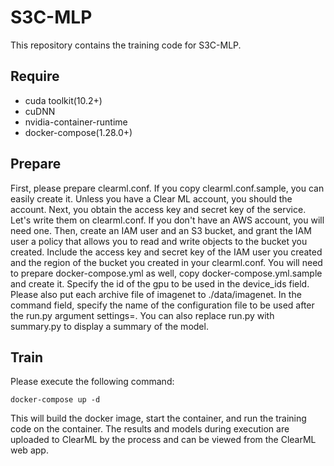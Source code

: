 # S3C-MLP

This repository contains the training code for S3C-MLP.

## Require

+ cuda toolkit(10.2+)
+ cuDNN
+ nvidia-container-runtime
+ docker-compose(1.28.0+)

## Prepare

First, please prepare clearml.conf. If you copy clearml.conf.sample, you can easily create it. Unless you have a Clear ML account, you should the account. Next, you obtain the access key and secret key of the service. Let's write them on clearml.conf. If you don't have an AWS account, you will need one. Then, create an IAM user and an S3 bucket, and grant the IAM user a policy that allows you to read and write objects to the bucket you created. Include the access key and secret key of the IAM user you created and the region of the bucket you created in your clearml.conf.
You will need to prepare docker-compose.yml as well, copy docker-compose.yml.sample and create it. Specify the id of the gpu to be used in the device_ids field. Please also put each archive file of imagenet to ./data/imagenet. In the command field, specify the name of the configuration file to be used after the run.py argument settings=. You can also replace run.py with summary.py to display a summary of the model.

## Train

Please execute the following command:

```docker-compose up -d```

This will build the docker image, start the container, and run the training code on the container. The results and models during execution are uploaded to ClearML by the process and can be viewed from the ClearML web app.
